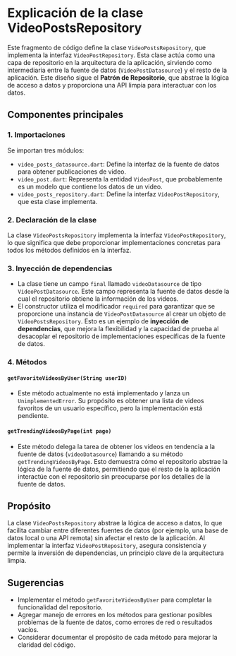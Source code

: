 # Explicación de la clase VideoPostsRepository

Este fragmento de código define la clase `VideoPostsRepository`, que implementa la interfaz `VideoPostRepository`. Esta clase actúa como una capa de repositorio en la arquitectura de la aplicación, sirviendo como intermediaria entre la fuente de datos (`VideoPostDatasource`) y el resto de la aplicación. Este diseño sigue el **Patrón de Repositorio**, que abstrae la lógica de acceso a datos y proporciona una API limpia para interactuar con los datos.

## Componentes principales

### 1. Importaciones
Se importan tres módulos:
- `video_posts_datasource.dart`: Define la interfaz de la fuente de datos para obtener publicaciones de video.
- `video_post.dart`: Representa la entidad `VideoPost`, que probablemente es un modelo que contiene los datos de un video.
- `video_posts_repository.dart`: Define la interfaz `VideoPostRepository`, que esta clase implementa.

### 2. Declaración de la clase
La clase `VideoPostsRepository` implementa la interfaz `VideoPostRepository`, lo que significa que debe proporcionar implementaciones concretas para todos los métodos definidos en la interfaz.

### 3. Inyección de dependencias
- La clase tiene un campo `final` llamado `videoDatasource` de tipo `VideoPostDatasource`. Este campo representa la fuente de datos desde la cual el repositorio obtiene la información de los videos.
- El constructor utiliza el modificador `required` para garantizar que se proporcione una instancia de `VideoPostDatasource` al crear un objeto de `VideoPostsRepository`. Esto es un ejemplo de **inyección de dependencias**, que mejora la flexibilidad y la capacidad de prueba al desacoplar el repositorio de implementaciones específicas de la fuente de datos.

### 4. Métodos
#### `getFavoriteVideosByUser(String userID)`
- Este método actualmente no está implementado y lanza un `UnimplementedError`. Su propósito es obtener una lista de videos favoritos de un usuario específico, pero la implementación está pendiente.

#### `getTrendingVideosByPage(int page)`
- Este método delega la tarea de obtener los videos en tendencia a la fuente de datos (`videoDatasource`) llamando a su método `getTrendingVideosByPage`. Esto demuestra cómo el repositorio abstrae la lógica de la fuente de datos, permitiendo que el resto de la aplicación interactúe con el repositorio sin preocuparse por los detalles de la fuente de datos.

## Propósito
La clase `VideoPostsRepository` abstrae la lógica de acceso a datos, lo que facilita cambiar entre diferentes fuentes de datos (por ejemplo, una base de datos local o una API remota) sin afectar el resto de la aplicación. Al implementar la interfaz `VideoPostRepository`, asegura consistencia y permite la inversión de dependencias, un principio clave de la arquitectura limpia.

## Sugerencias
- Implementar el método `getFavoriteVideosByUser` para completar la funcionalidad del repositorio.
- Agregar manejo de errores en los métodos para gestionar posibles problemas de la fuente de datos, como errores de red o resultados vacíos.
- Considerar documentar el propósito de cada método para mejorar la claridad del código.

